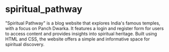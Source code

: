 # spiritual_pathway
"Spiritual Pathway" is a blog website that explores India's famous temples, with a focus on Panch Dwarka. It features a login and register form for users to access content and provides insights into spiritual heritage. Built using HTML and CSS, the website offers a simple and informative space for spiritual discovery.
